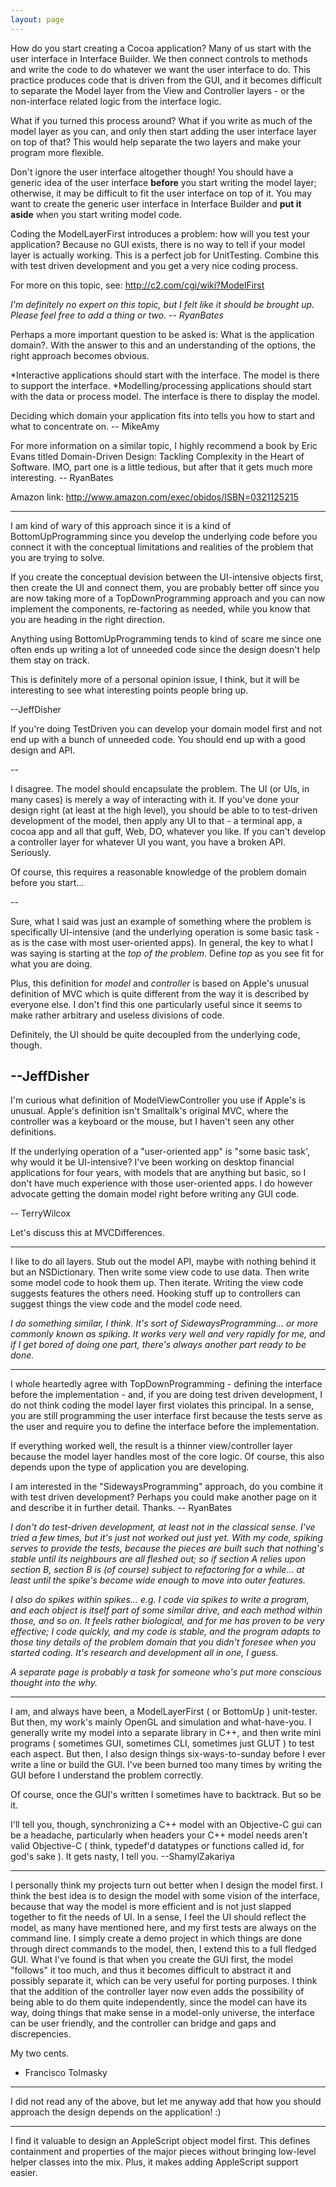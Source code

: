 ```yaml
---
layout: page
---
```




How do you start creating a Cocoa application? Many of us start with the user interface in Interface Builder. We then connect controls to methods and write the code to do whatever we want the user interface to do. This practice produces code that is driven from the GUI, and it becomes difficult to separate the Model layer from the View and Controller layers - or the non-interface related logic from the interface logic.

What if you turned this process around? What if you write as much of the model layer as you can, and only then start adding the user interface layer on top of that? This would help separate the two layers and make your program more flexible.

Don't ignore the user interface altogether though! You should have a generic idea of the user interface **before** you start writing the model layer; otherwise, it may be difficult to fit the user interface on top of it. You may want to create the generic user interface in Interface Builder and **put it aside** when you start writing model code.

Coding the ModelLayerFirst introduces a problem: how will you test your application? Because no GUI exists, there is no way to tell if your model layer is actually working. This is a perfect job for UnitTesting. Combine this with test driven development and you get a very nice coding process.

For more on this topic, see: http://c2.com/cgi/wiki?ModelFirst

*I'm definitely no expert on this topic, but I felt like it should be brought up. Please feel free to add a thing or two. -- RyanBates*

Perhaps a more important question to be asked is: What is the application domain?. 
With the answer to this and an understanding of the options, the right approach becomes obvious. 

*Interactive applications should start with the interface. The model is there to support the interface.
*Modelling/processing applications should start with the data or process model. The interface is there to display the model.

Deciding which domain your application fits into tells you how to start and what to concentrate on. -- MikeAmy

For more information on a similar topic, I highly recommend a book by Eric Evans titled Domain-Driven Design: Tackling Complexity in the Heart of Software. IMO, part one is a little tedious, but after that it gets much more interesting. -- RyanBates

Amazon link: http://www.amazon.com/exec/obidos/ISBN=0321125215

----

I am kind of wary of this approach since it is a kind of BottomUpProgramming since you develop the underlying code before you connect it with the conceptual limitations and realities of the problem that you are trying to solve.

If you create the conceptual devision between the UI-intensive objects first, then create the UI and connect them, you are probably better off since you are now taking more of a TopDownProgramming approach and you can now implement the components, re-factoring as needed, while you know that you are heading in the right direction.

Anything using BottomUpProgramming tends to kind of scare me since one often ends up writing a lot of unneeded code since the design doesn't help them stay on track.

This is definitely more of a personal opinion issue, I think, but it will be interesting to see what interesting points people bring up.

--JeffDisher

If you're doing TestDriven you can develop your domain model first and not end up with a bunch of unneeded code. You should end up with a good design and API.

--

I disagree.  The model should encapsulate the problem.  The UI (or UIs, in many cases) is merely a way of interacting with it.  If you've done your design right (at least at the high level), you should be able to to test-driven development of the model, then apply any UI to that - a terminal app, a cocoa app and all that guff, Web, DO, whatever you like.  If you can't develop a controller layer for whatever UI you want, you have a broken API.  Seriously.  

Of course, this requires a reasonable knowledge of the problem domain before you start...

--

Sure, what I said was just an example of something where the problem is specifically UI-intensive (and the underlying operation is some basic task - as is the case with most user-oriented apps).  In general, the key to what I was saying is starting at the *top of the problem*.  Define *top* as you see fit for what you are doing.

Plus, this definition for *model* and *controller* is based on Apple's unusual definition of MVC which is quite different from the way it is described by everyone else.  I don't find this one particularly useful since it seems to make rather arbitrary and useless divisions of code.

Definitely, the UI should be quite decoupled from the underlying code, though.

--JeffDisher
----

I'm curious what definition of ModelViewController you use if Apple's is unusual. Apple's definition isn't Smalltalk's original MVC, where the controller was a keyboard or the mouse, but I haven't seen any other definitions.

If the underlying operation of a "user-oriented app" is "some basic task', why would it be UI-intensive? I've been working on desktop financial applications for four years, with models that are anything but basic, so I don't have much experience with those user-oriented apps. I do however advocate getting the domain model right before writing any GUI code.

-- TerryWilcox 

Let's discuss this at MVCDifferences.

----

I like to do all layers.  Stub out the model API, maybe with nothing behind it but an NSDictionary.  Then write some view code to use data.  Then write some model code to hook them up.  Then iterate.  Writing the view code suggests features the others need.  Hooking stuff up to controllers can suggest things the view code and the model code need.

*I do something similar, I think. It's sort of SidewaysProgramming... or more commonly known as spiking. It works very well and very rapidly for me, and if I get bored of doing one part, there's always another part ready to be done.*

----

I whole heartedly agree with TopDownProgramming - defining the interface before the implementation - and, if you are doing test driven development, I do not think coding the model layer first violates this principal. In a sense, you are still programming the user interface first because the tests serve as the user and require you to define the interface before the implementation.

If everything worked well, the result is a thinner view/controller layer because the model layer handles most of the core logic. Of course, this also depends upon the type of application you are developing.

I am interested in the "SidewaysProgramming" approach, do you combine it with test driven development? Perhaps you could make another page on it and describe it in further detail. Thanks. -- RyanBates

*I don't do test-driven development, at least not in the classical sense. I've tried a few times, but it's just not worked out just yet. With my code, spiking serves to provide the tests, because the pieces are built such that nothing's stable until its neighbours are all fleshed out; so if section A relies upon section B, section B is (of course) subject to refactoring for a while... at least until the spike's become wide enough to move into outer features.*

*I also do spikes within spikes... e.g. I code via spikes to write a program, and each object is itself part of some similar drive, and each method within those, and so on. It feels rather biological, and for me has proven to be very effective; I code quickly, and my code is stable, and the program adapts to those tiny details of the problem domain that you didn't foresee when you started coding. It's research and development all in one, I guess.*

*A separate page is probably a task for someone who's put more conscious thought into the why.*

----

I am, and always have been, a ModelLayerFirst ( or BottomUp ) unit-tester. But then, my work's mainly OpenGL and simulation and what-have-you. I generally write my model into a separate library in C++, and then write mini programs ( sometimes GUI, sometimes CLI, sometimes just GLUT ) to test each aspect. But then, I also design things six-ways-to-sunday before I ever write a line or build the GUI. I've been burned too many times by writing the GUI before I understand the problem correctly.

Of course, once the GUI's written I sometimes have to backtrack. But so be it.

I'll tell you, though, synchronizing a C++ model with an Objective-C gui can be a headache, particularly when headers your C++ model needs aren't valid Objective-C ( think, typedef'd datatypes or functions called id, for god's sake ). It gets nasty, I tell you. --ShamylZakariya

----

I personally think my projects turn out better when I design the model first.  I think the best idea is to design the model with some vision of the interface, because that way the model is more efficient and is not just slapped together to fit the needs of UI.  In a sense, I feel the UI should reflect the model, as many have mentioned here, and my first tests are always on the command line.  I simply create a demo project in which things are done through direct commands to the model, then, I extend this to a full fledged GUI.  What I've found is that when you create the GUI first, the model "follows" it too much, and thus it becomes difficult to abstract it and possibly separate it, which can be very useful for porting purposes.  I think that the addition of the controller layer now even adds the possibility of being able to do them quite independently, since the model can have its way, doing things that make sense in a model-only universe, the interface can be user friendly, and the controller can bridge and gaps and discrepencies.

My two cents.

- Francisco Tolmasky

----

I did not read any of the above, but let me anyway add that how you should approach the design depends on the application! :)

----

I find it valuable to design an AppleScript object model first. This defines containment and properties of the major pieces without bringing low-level helper classes into the mix. Plus, it makes adding AppleScript support easier.
